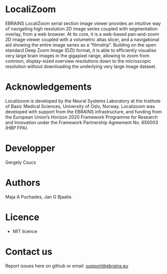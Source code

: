 # LocaliZoom
EBRAINS LocaliZoom serial section image viewer provides an intuitive way of navigating high resolution 2D image series coupled with segmentation overlay, from a web browser. At its core, it is a web-based pan-and-zoom 2D image viewer coupled with a volumetric atlas slicer, and a navigational aid showing the entire image series as a “filmstrip”. Building on the open standard Deep Zoom Image (DZI) format, it is able to efficiently visualise very large brain images in the gigapixel range, allowing to zoom from common, display-sized overview resolutions down to the microscopic resolution without downloading the underlying very large image dataset.


# Acknowledgements
Localizoom is developed by the Neural Systems Laboratory at the Institute of Basic Medical Sciences, University of Oslo, Norway. Localizoom was developed with support from the EBRAINS infrastructure, and funding from the European Union’s Horizon 2020 Framework Programme for Research and Innovation under the Framework Partnership Agreement No. 650003 (HBP FPA).

# Developper
Gergely Csucs

# Authors
 Maja A Puchades, Jan G Bjaalie. 

# Licence
- MIT licence

# Contact us
Report issues here on github or email: support@ebrains.eu
